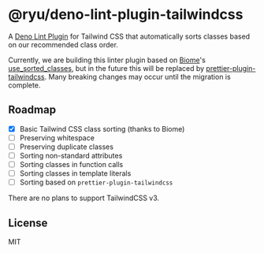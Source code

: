 # @ryu/deno-lint-plugin-tailwindcss

A [Deno Lint Plugin](https://docs.deno.com/runtime/reference/lint_plugins/) for Tailwind CSS that automatically sorts classes based on our recommended class order.

Currently, we are building this linter plugin based on [Biome](http://biomejs.dev/)'s [use_sorted_classes](https://biomejs.dev/ja/linter/rules/use-sorted-classes/), but in the future this will be replaced by [prettier-plugin-tailwindcss](https://github.com/tailwindlabs/prettier-plugin-tailwindcss). Many breaking changes may occur until the migration is complete.

## Roadmap

- [x] Basic Tailwind CSS class sorting (thanks to Biome)
- [ ] Preserving whitespace
- [ ] Preserving duplicate classes
- [ ] Sorting non-standard attributes
- [ ] Sorting classes in function calls
- [ ] Sorting classes in template literals
- [ ] Sorting based on `prettier-plugin-tailwindcss`

There are no plans to support TailwindCSS v3.

## License

MIT
